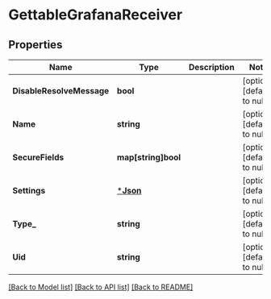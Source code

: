 # GettableGrafanaReceiver

## Properties
Name | Type | Description | Notes
------------ | ------------- | ------------- | -------------
**DisableResolveMessage** | **bool** |  | [optional] [default to null]
**Name** | **string** |  | [optional] [default to null]
**SecureFields** | **map[string]bool** |  | [optional] [default to null]
**Settings** | [***Json**](Json.md) |  | [optional] [default to null]
**Type_** | **string** |  | [optional] [default to null]
**Uid** | **string** |  | [optional] [default to null]

[[Back to Model list]](../README.md#documentation-for-models) [[Back to API list]](../README.md#documentation-for-api-endpoints) [[Back to README]](../README.md)


